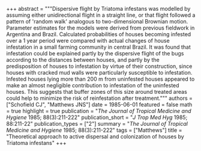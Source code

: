 +++
abstract = """Dispersive flight by Triatoma infestans was modelled by assuming either unidirectional flight in a straight line, or that flight followed a pattern of 'random walk' analogous to two-dimensional Brownian motion. Parameter estimates for the models were derived from previous fieldwork in Argentina and Brazil. Calculated probabilities of houses becoming infested over a 1 year period were compared with actual changes of house infestation in a small farming community in central Brazil. It was found that infestation could be explained partly by the dispersive flight of the bugs according to the distances between houses, and partly by the predisposition of houses to infestation by virtue of their construction, since houses with cracked mud walls were particularly susceptible to infestation. Infested houses lying more than 200 m from uninfested houses appeared to make an almost negligible contribution to infestation of the uninfested houses. This suggests that buffer zones of this size around treated areas could help to minimize the risk of reinfestation after treatment."""
authors = ["Schofield CJ", "Matthews JNS"]
date = 1985-06-01
featured = false
math = true
highlight = true
publication = "*The Journal of Tropical Medicine and Hygiene* 1985; 88(3):211-222"
publication_short = "*J Trop Med Hyg* 1985; 88:211-22"
publication_types = ["2"]
summary = "*The Journal of Tropical Medicine and Hygiene* 1985; 88(3):211-222"
tags = ["Matthews"]
title = "Theoretical approach to active dispersal and colonization of houses by Triatoma infestans"
+++
